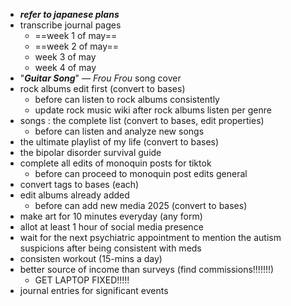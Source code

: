 - ***refer to japanese plans***
- transcribe journal pages
	- ==week 1 of may==
	- ==week 2 of may==
	- week 3 of may
	- week 4 of may
- "***Guitar Song***" — *Frou Frou* song cover
- rock albums edit first (convert to bases) 
	- before can listen to rock albums consistently
	- update rock music wiki after rock albums listen per genre
- songs : the complete list (convert to bases, edit properties)
	- before can listen and analyze new songs
- the ultimate playlist of my life (convert to bases)
- the bipolar disorder survival guide
- complete all edits of monoquin posts for tiktok
	- before can proceed to monoquin post edits general
- convert tags to bases (each)
- edit albums already added 
	- before can add new media 2025 (convert to bases)
- make art for 10 minutes everyday (any form)
- allot at least 1 hour of social media presence
- wait for the next psychiatric appointment to mention the autism suspicions after being consistent with meds
- consisten workout (15-mins a day)
- better source of income than surveys (find commissions!!!!!!!)
	- GET LAPTOP FIXED!!!!! 
- journal entries for significant events